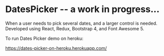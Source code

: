 # DatesPicker -- a work in progress...

When a user needs to pick several dates, and a larger control is needed. Developed using React, Redux, Bootstrap 4, and Font Awesome 5.


To run Dates Picker demo on heroku:

https://dates-picker-on-heroku.herokuapp.com/ 

